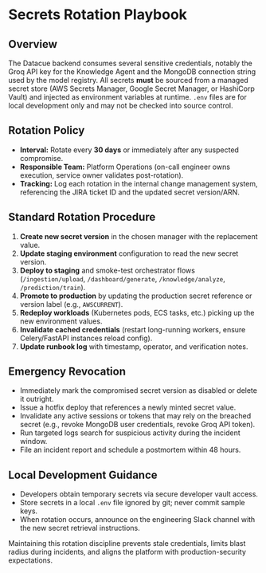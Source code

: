 # Secrets Rotation Playbook

## Overview

The Datacue backend consumes several sensitive credentials, notably the Groq API key for the Knowledge Agent and the MongoDB connection string used by the model registry. All secrets **must** be sourced from a managed secret store (AWS Secrets Manager, Google Secret Manager, or HashiCorp Vault) and injected as environment variables at runtime. `.env` files are for local development only and may not be checked into source control.

## Rotation Policy

- **Interval:** Rotate every **30 days** or immediately after any suspected compromise.
- **Responsible Team:** Platform Operations (on-call engineer owns execution, service owner validates post-rotation).
- **Tracking:** Log each rotation in the internal change management system, referencing the JIRA ticket ID and the updated secret version/ARN.

## Standard Rotation Procedure

1. **Create new secret version** in the chosen manager with the replacement value.
2. **Update staging environment** configuration to read the new secret version.
3. **Deploy to staging** and smoke-test orchestrator flows (`/ingestion/upload`, `/dashboard/generate`, `/knowledge/analyze`, `/prediction/train`).
4. **Promote to production** by updating the production secret reference or version label (e.g., `AWSCURRENT`).
5. **Redeploy workloads** (Kubernetes pods, ECS tasks, etc.) picking up the new environment values.
6. **Invalidate cached credentials** (restart long-running workers, ensure Celery/FastAPI instances reload config).
7. **Update runbook log** with timestamp, operator, and verification notes.

## Emergency Revocation

- Immediately mark the compromised secret version as disabled or delete it outright.
- Issue a hotfix deploy that references a newly minted secret value.
- Invalidate any active sessions or tokens that may rely on the breached secret (e.g., revoke MongoDB user credentials, revoke Groq API token).
- Run targeted logs search for suspicious activity during the incident window.
- File an incident report and schedule a postmortem within 48 hours.

## Local Development Guidance

- Developers obtain temporary secrets via secure developer vault access.
- Store secrets in a local `.env` file ignored by git; never commit sample keys.
- When rotation occurs, announce on the engineering Slack channel with the new secret retrieval instructions.

Maintaining this rotation discipline prevents stale credentials, limits blast radius during incidents, and aligns the platform with production-security expectations.
